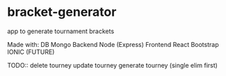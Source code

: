 # bracket-generator
app to generate tournament brackets

Made with:
DB
    Mongo
Backend
    Node (Express)
Frontend
    React
    Bootstrap
    IONIC (FUTURE)


TODO::
    delete tourney
    update tourney
    generate tourney (single elim first)
